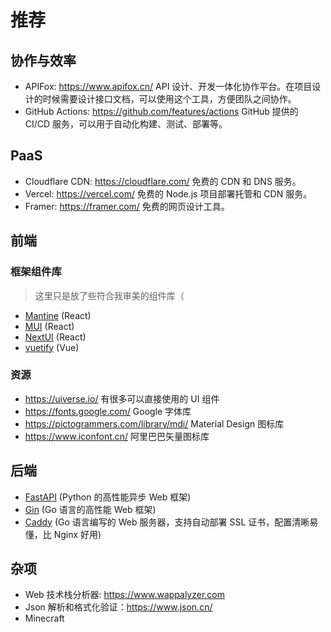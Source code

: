 # 推荐

## 协作与效率

- APIFox: https://www.apifox.cn/ API 设计、开发一体化协作平台。在项目设计的时候需要设计接口文档，可以使用这个工具，方便团队之间协作。
- GitHub Actions: https://github.com/features/actions GitHub 提供的 CI/CD 服务，可以用于自动化构建、测试、部署等。

## PaaS

- Cloudflare CDN: https://cloudflare.com/ 免费的 CDN 和 DNS 服务。
- Vercel: https://vercel.com/ 免费的 Node.js 项目部署托管和 CDN 服务。
- Framer: https://framer.com/ 免费的网页设计工具。

## 前端

### 框架组件库

> 这里只是放了些符合我审美的组件库（

- [Mantine](https://mantine.dev/) (React)
- [MUI](https://mui.com/material-ui/) (React)
- [NextUI](https://nextui.org/) (React)
- [vuetify](https://vuetifyjs.com/zh-Hans/) (Vue)

### 资源

- https://uiverse.io/ 有很多可以直接使用的 UI 组件
- https://fonts.google.com/ Google 字体库
- https://pictogrammers.com/library/mdi/ Material Design 图标库
- https://www.iconfont.cn/ 阿里巴巴矢量图标库


## 后端

- [FastAPI](https://fastapi.tiangolo.com/) (Python 的高性能异步 Web 框架)
- [Gin](https://gin-gonic.com/) (Go 语言的高性能 Web 框架)
- [Caddy](https://caddyserver.com/) (Go 语言编写的 Web 服务器，支持自动部署 SSL 证书，配置清晰易懂，比 Nginx 好用)


## 杂项

- Web 技术栈分析器: https://www.wappalyzer.com
- Json 解析和格式化验证：https://www.json.cn/
- Minecraft